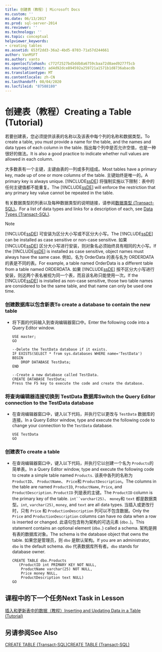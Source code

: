 ```yaml
---
title: 创建表（教程）| Microsoft Docs
ms.custom: ''
ms.date: 06/13/2017
ms.prod: sql-server-2014
ms.reviewer: ''
ms.technology: ''
ms.topic: conceptual
helpviewer_keywords:
- creating tables
ms.assetid: 653f2dd3-36a2-4bd5-8703-71a57d244661
author: VanMSFT
ms.author: vanto
ms.openlocfilehash: c772f2527bd5ddb8a6759cbaa72d8aed9277f5cb
ms.sourcegitcommit: ad4d92dce894592a259721a1571b1d8736abacdb
ms.translationtype: MT
ms.contentlocale: zh-CN
ms.lasthandoff: 08/04/2020
ms.locfileid: "87588180"
---
```

# <a name="creating-a-table-tutorial"></a><span data-ttu-id="81c80-102">创建表（教程）</span><span class="sxs-lookup"><span data-stu-id="81c80-102">Creating a Table (Tutorial)</span></span>
  <span data-ttu-id="81c80-103">若要创建表，您必须提供该表的名称以及该表中每个列的名称和数据类型。</span><span class="sxs-lookup"><span data-stu-id="81c80-103">To create a table, you must provide a name for the table, and the names and data types of each column in the table.</span></span> <span data-ttu-id="81c80-104">指出每个列中是否允许空值，也是一种很好的做法。</span><span class="sxs-lookup"><span data-stu-id="81c80-104">It is also a good practice to indicate whether null values are allowed in each column.</span></span>  
  
 <span data-ttu-id="81c80-105">大多数表有一个主键，主键由表的一列或多列组成。</span><span class="sxs-lookup"><span data-stu-id="81c80-105">Most tables have a primary key, made up of one or more columns of the table.</span></span> <span data-ttu-id="81c80-106">主键始终是唯一的。</span><span class="sxs-lookup"><span data-stu-id="81c80-106">A primary key is always unique.</span></span> <span data-ttu-id="81c80-107">[!INCLUDE[ssDE](../includes/ssde-md.md)] 将强制实施以下限制：表中的任何主键值都不能重复。</span><span class="sxs-lookup"><span data-stu-id="81c80-107">The [!INCLUDE[ssDE](../includes/ssde-md.md)] will enforce the restriction that any primary key value cannot be repeated in the table.</span></span>  
  
 <span data-ttu-id="81c80-108">有关数据类型的列表以及每种数据类型的说明链接，请参阅[数据类型 (Transact-SQL)](/sql/t-sql/data-types/data-types-transact-sql)。</span><span class="sxs-lookup"><span data-stu-id="81c80-108">For a list of data types and links for a description of each, see [Data Types &#40;Transact-SQL&#41;](/sql/t-sql/data-types/data-types-transact-sql).</span></span>  
  
> [!NOTE]  
>  <span data-ttu-id="81c80-109">[!INCLUDE[ssDE](../includes/ssde-md.md)] 可安装为区分大小写或不区分大小写。</span><span class="sxs-lookup"><span data-stu-id="81c80-109">The [!INCLUDE[ssDE](../includes/ssde-md.md)] can be installed as case sensitive or non-case sensitive.</span></span> <span data-ttu-id="81c80-110">如果 [!INCLUDE[ssDE](../includes/ssde-md.md)] 区分大小写进行安装，则对象名必须始终具有相同的大小写。</span><span class="sxs-lookup"><span data-stu-id="81c80-110">If the [!INCLUDE[ssDE](../includes/ssde-md.md)] is installed as case sensitive, object names must always have the same case.</span></span> <span data-ttu-id="81c80-111">例如，名为 OrderData 的表与名为 ORDERDATA 的表是不同的表。</span><span class="sxs-lookup"><span data-stu-id="81c80-111">For example, a table named OrderData is a different table from a table named ORDERDATA.</span></span> <span data-ttu-id="81c80-112">如果 [!INCLUDE[ssDE](../includes/ssde-md.md)] 按不区分大小写进行安装，则这两个表名被视为同一个表，而且该名称只能使用一次。</span><span class="sxs-lookup"><span data-stu-id="81c80-112">If the [!INCLUDE[ssDE](../includes/ssde-md.md)] is installed as non-case sensitive, those two table names are considered to be the same table, and that name can only be used one time.</span></span>  
  
### <a name="to-create-a-database-to-contain-the-new-table"></a><span data-ttu-id="81c80-113">创建数据库以包含新表</span><span class="sxs-lookup"><span data-stu-id="81c80-113">To create a database to contain the new table</span></span>  
  
-   <span data-ttu-id="81c80-114">将下面的代码输入到查询编辑器窗口中。</span><span class="sxs-lookup"><span data-stu-id="81c80-114">Enter the following code into a Query Editor window.</span></span>  
  
    ```  
    USE master;  
    GO  
  
    --Delete the TestData database if it exists.  
    IF EXISTS(SELECT * from sys.databases WHERE name='TestData')  
    BEGIN  
        DROP DATABASE TestData;  
    END  
  
    --Create a new database called TestData.  
    CREATE DATABASE TestData;  
    Press the F5 key to execute the code and create the database.  
    ```  
  
### <a name="switch-the-query-editor-connection-to-the-testdata-database"></a><span data-ttu-id="81c80-115">将查询编辑器连接切换到 TestData 数据库</span><span class="sxs-lookup"><span data-stu-id="81c80-115">Switch the Query Editor connection to the TestData database</span></span>  
  
-   <span data-ttu-id="81c80-116">在查询编辑器窗口中，键入以下代码，并执行它以更改与 `TestData` 数据库的连接。</span><span class="sxs-lookup"><span data-stu-id="81c80-116">In a Query Editor window, type and execute the following code to change your connection to the `TestData` database.</span></span>  
  
    ```  
    USE TestData  
    GO  
    ```  
  
### <a name="to-create-a-table"></a><span data-ttu-id="81c80-117">创建表</span><span class="sxs-lookup"><span data-stu-id="81c80-117">To create a table</span></span>  
  
-   <span data-ttu-id="81c80-118">在查询编辑器窗口中，键入以下代码，并执行它以创建一个名为 `Products`的简单表。</span><span class="sxs-lookup"><span data-stu-id="81c80-118">In a Query Editor window, type and execute the following code to create a simple table named `Products`.</span></span> <span data-ttu-id="81c80-119">该表中各列的名称为 `ProductID`、 `ProductName`、 `Price`和 `ProductDescription`。</span><span class="sxs-lookup"><span data-stu-id="81c80-119">The columns in the table are named `ProductID`, `ProductName`, `Price`, and `ProductDescription`.</span></span> <span data-ttu-id="81c80-120">`ProductID` 列是表的主键。</span><span class="sxs-lookup"><span data-stu-id="81c80-120">The `ProductID` column is the primary key of the table.</span></span> <span data-ttu-id="81c80-121">`int``varchar(25)`、 `money`和 `text` 都是数据类型。</span><span class="sxs-lookup"><span data-stu-id="81c80-121">`int`, `varchar(25)`, `money`, and `text` are all data types.</span></span> <span data-ttu-id="81c80-122">当插入或更改行时，只有 `Price` 和 `ProductionDescription` 列可以不包含数据。</span><span class="sxs-lookup"><span data-stu-id="81c80-122">Only the `Price` and `ProductionDescription` columns can have no data when a row is inserted or changed.</span></span> <span data-ttu-id="81c80-123">此语句包含称为架构的可选元素 (`dbo.`)。</span><span class="sxs-lookup"><span data-stu-id="81c80-123">This statement contains an optional element (`dbo.`) called a schema.</span></span> <span data-ttu-id="81c80-124">架构是拥有表的数据库对象。</span><span class="sxs-lookup"><span data-stu-id="81c80-124">The schema is the database object that owns the table.</span></span> <span data-ttu-id="81c80-125">如果您是管理员，则 `dbo` 是默认架构。</span><span class="sxs-lookup"><span data-stu-id="81c80-125">If you are an administrator, `dbo` is the default schema.</span></span> <span data-ttu-id="81c80-126">`dbo` 代表数据库所有者。</span><span class="sxs-lookup"><span data-stu-id="81c80-126">`dbo` stands for database owner.</span></span>  
  
    ```  
    CREATE TABLE dbo.Products  
       (ProductID int PRIMARY KEY NOT NULL,  
        ProductName varchar(25) NOT NULL,  
        Price money NULL,  
        ProductDescription text NULL)  
    GO  
    ```  
  
## <a name="next-task-in-lesson"></a><span data-ttu-id="81c80-127">课程中的下一个任务</span><span class="sxs-lookup"><span data-stu-id="81c80-127">Next Task in Lesson</span></span>  
 [<span data-ttu-id="81c80-128">插入和更新表中的数据（教程）</span><span class="sxs-lookup"><span data-stu-id="81c80-128">Inserting and Updating Data in a Table &#40;Tutorial&#41;</span></span>](../t-sql/lesson-1-3-inserting-and-updating-data-in-a-table.md)  
  
## <a name="see-also"></a><span data-ttu-id="81c80-129">另请参阅</span><span class="sxs-lookup"><span data-stu-id="81c80-129">See Also</span></span>  
 [<span data-ttu-id="81c80-130">CREATE TABLE (Transact-SQL)</span><span class="sxs-lookup"><span data-stu-id="81c80-130">CREATE TABLE &#40;Transact-SQL&#41;</span></span>](/sql/t-sql/statements/create-table-transact-sql)  
  
  
